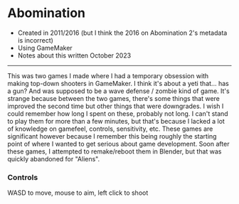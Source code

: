 # Abomination
- Created in 2011/2016 (but I think the 2016 on Abomination 2's metadata is incorrect)
- Using GameMaker
- Notes about this written October 2023
---
This was two games I made where I had a temporary obsession with making top-down shooters in GameMaker. I think it's about a yeti that... has a gun? And was supposed to be a wave defense / zombie kind of game. It's strange because between the two games, there's some things that were improved the second time but other things that were downgrades. I wish I could remember how long I spent on these, probably not long. I can't stand to play them for more than a few minutes, but that's because I lacked a lot of knowledge on gamefeel, controls, sensitivity, etc. These games are significant however because I remember this being roughly the starting point of where I wanted to get serious about game development. Soon after these games, I attempted to remake/reboot them in Blender, but that was quickly abandoned for "Aliens".

### Controls
WASD to move, mouse to aim, left click to shoot
